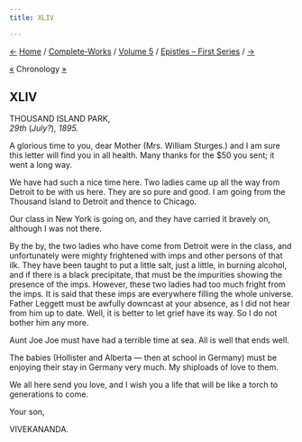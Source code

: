 ```yaml
---
title: XLIV

---
```

<div>

[←](043_alasinga.htm) [Home](../../../index.htm) /
[Complete-Works](../../complete_works.htm) / [Volume
5](../volume_5_contents.htm) / [Epistles – First
Series](epistles_first_series_contents.htm) / [→](045_mother.htm)

  

[«](../../volume_9/letters_fifth_series/064_mother.htm) Chronology
[»](../../volume_9/letters_fifth_series/065_mother.htm)

## XLIV

THOUSAND ISLAND PARK,  
*29th* (*July?*)*, 1895.*

  
A glorious time to you, dear Mother (Mrs. William Sturges.) and I am
sure this letter will find you in all health. Many thanks for the $50
you sent; it went a long way.

We have had such a nice time here. Two ladies came up all the way from
Detroit to be with us here. They are so pure and good. I am going from
the Thousand Island to Detroit and thence to Chicago.

Our class in New York is going on, and they have carried it bravely on,
although I was not there.

By the by, the two ladies who have come from Detroit were in the class,
and unfortunately were mighty frightened with imps and other persons of
that ilk. They have been taught to put a little salt, just a little, in
burning alcohol, and if there is a black precipitate, that must be the
impurities showing the presence of the imps. However, these two ladies
had too much fright from the imps. It is said that these imps are
everywhere filling the whole universe. Father Leggett must be awfully
downcast at your absence, as I did not hear from him up to date. Well,
it is better to let grief have its way. So I do not bother him any more.

Aunt Joe Joe must have had a terrible time at sea. All is well that ends
well.

The babies (Hollister and Alberta — then at school in Germany) must be
enjoying their stay in Germany very much. My shiploads of love to them.

We all here send you love, and I wish you a life that will be like a
torch to generations to come.

Your son,

VIVEKANANDA.

</div>
